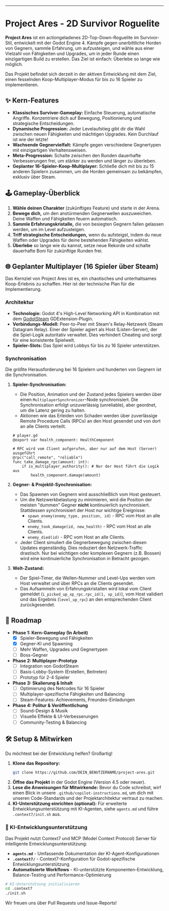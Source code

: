 
-----

# Project Ares - 2D Survivor Roguelite

 **Project Ares** ist ein actiongeladenes 2D-Top-Down-Roguelite im Survivor-Stil, entwickelt mit der Godot Engine 4. Kämpfe gegen unerbittliche Horden von Gegnern, sammle Erfahrung, um aufzusteigen, und wähle aus einer Vielzahl von Fähigkeiten und Upgrades, um in jeder Runde einen einzigartigen Build zu erstellen. Das Ziel ist einfach: Überlebe so lange wie möglich.

Das Projekt befindet sich derzeit in der aktiven Entwicklung mit dem Ziel, einen fesselnden Koop-Multiplayer-Modus für bis zu 16 Spieler zu implementieren.

## ✨ Kern-Features

  * **Klassisches Survivor-Gameplay:** Einfache Steuerung, automatische Angriffe. Konzentriere dich auf Bewegung, Positionierung und strategische Entscheidungen.
  * **Dynamische Progression:** Jeder Levelaufstieg gibt dir die Wahl zwischen neuen Fähigkeiten und mächtigen Upgrades. Kein Durchlauf ist wie der letzte\!
  * **Wachsende Gegnervielfalt:** Kämpfe gegen verschiedene Gegnertypen mit einzigartigen Verhaltensweisen.
  * **Meta-Progression:** Schalte zwischen den Runden dauerhafte Verbesserungen frei, um stärker zu werden und länger zu überleben.
  * **Geplanter 16-Spieler-Koop-Multiplayer:** Schließe dich mit bis zu 15 anderen Spielern zusammen, um die Horden gemeinsam zu bekämpfen, exklusiv über Steam.

## 🕹️ Gameplay-Überblick

1.  **Wähle deinen Charakter** (zukünftiges Feature) und starte in der Arena.
2.  **Bewege dich,** um den anstürmenden Gegnerwellen auszuweichen. Deine Waffen und Fähigkeiten feuern automatisch.
3.  **Sammle Erfahrungskristalle,** die von besiegten Gegnern fallen gelassen werden, um im Level aufzusteigen.
4.  **Triff strategische Entscheidungen,** wenn du aufsteigst, indem du neue Waffen oder Upgrades für deine bestehenden Fähigkeiten wählst.
5.  **Überlebe** so lange wie du kannst, setze neue Rekorde und schalte dauerhafte Boni für zukünftige Runden frei.

## 🌐 Geplanter Multiplayer (16 Spieler über Steam)

Das Kernziel von Project Ares ist es, ein chaotisches und unterhaltsames Koop-Erlebnis zu schaffen. Hier ist der technische Plan für die Implementierung.

### Architektur

  * **Technologie:** Godot 4's High-Level Networking API in Kombination mit dem [GodotSteam](https://godotsteam.com/) GDExtension-Plugin.
  * **Verbindungs-Modell:** Peer-to-Peer mit Steam's Relay-Netzwerk (Steam Datagram Relay). Einer der Spieler agiert als Host (Listen-Server), der die Spiel-Logik autoritativ verwaltet. Dies verhindert Cheating und sorgt für eine konsistente Spielwelt.
  * **Spieler-Slots:** Das Spiel wird Lobbys für bis zu 16 Spieler unterstützen.

### Synchronisation

Die größte Herausforderung bei 16 Spielern und hunderten von Gegnern ist die Synchronisation.

1.  **Spieler-Synchronisation:**

      * Die Position, Animation und der Zustand jedes Spielers werden über einen `MultiplayerSynchronizer`-Node synchronisiert. Die Synchronisation erfolgt unzuverlässig (unreliable), aber geordnet, um die Latenz gering zu halten.
      * Aktionen wie das Erleiden von Schaden werden über zuverlässige Remote Procedure Calls (RPCs) an den Host gesendet und von dort an alle Clients verteilt.

    <!-- end list -->

    ```gdscript
    # player.gd
    @export var health_component: HealthComponent

    # RPC wird vom Client aufgerufen, aber nur auf dem Host (Server) ausgeführt
    @rpc("call_remote", "reliable")
    func take_damage_rpc(amount: int):
        if is_multiplayer_authority(): # Nur der Host führt die Logik aus
            health_component.damage(amount)
    ```

2.  **Gegner- & Projektil-Synchronisation:**

      * Das Spawnen von Gegnern wird ausschließlich vom Host gesteuert.
      * Um die Netzwerkbelastung zu minimieren, wird die Position der meisten "dummen" Gegner **nicht** kontinuierlich synchronisiert. Stattdessen synchronisiert der Host nur wichtige Ereignisse:
          * `spawn_enemy(enemy_type, position, id)` - RPC vom Host an alle Clients.
          * `enemy_took_damage(id, new_health)` - RPC vom Host an alle Clients.
          * `enemy_died(id)` - RPC vom Host an alle Clients.
      * Jeder Client simuliert die Gegnerbewegung zwischen diesen Updates eigenständig. Dies reduziert den Netzwerk-Traffic drastisch. Nur bei wichtigen oder komplexen Gegnern (z.B. Bossen) wird eine kontinuierliche Synchronisation in Betracht gezogen.

3.  **Welt-Zustand:**

      * Der Spiel-Timer, die Wellen-Nummer und Level-Ups werden vom Host verwaltet und über RPCs an die Clients gesendet.
      * Das Aufsammeln von Erfahrungskristallen wird lokal vom Client gemeldet (`i_picked_up_xp_rpc.rpc_id(1, xp_id)`), vom Host validiert und das Ergebnis (`level_up_rpc`) an den entsprechenden Client zurückgesendet.

## 🚀 Roadmap

  * **Phase 1: Kern-Gameplay (In Arbeit)**
      * [x] Spieler-Bewegung und Fähigkeiten
      * [x] Gegner-KI und Spawning
      * [ ] Mehr Waffen, Upgrades und Gegnertypen
      * [ ] Boss-Gegner
  * **Phase 2: Multiplayer-Prototyp**
      * [ ] Integration von GodotSteam
      * [ ] Basis-Lobby-System (Erstellen, Beitreten)
      * [ ] Prototyp für 2-4 Spieler
  * **Phase 3: Skalierung & Inhalt**
      * [ ] Optimierung des Netcodes für 16 Spieler
      * [ ] Multiplayer-spezifische Fähigkeiten und Balancing
      * [ ] Steam-Features: Achievements, Freundes-Einladungen
  * **Phase 4: Politur & Veröffentlichung**
      * [ ] Sound-Design & Musik
      * [ ] Visuelle Effekte & UI-Verbesserungen
      * [ ] Community-Testing & Balancing

## 🛠️ Setup & Mitwirken

Du möchtest bei der Entwicklung helfen? Großartig\!

1.  **Klone das Repository:**
    ```bash
    git clone https://github.com/DEIN_BENUTZERNAME/project-ares.git
    ```
2.  **Öffne das Projekt** in der Godot Engine (Version 4.5 oder neuer).
3.  **Lese die Anweisungen für Mitwirkende:** Bevor du Code schreibst, wirf einen Blick in unsere `.github/copilot-instructions.md`, um dich mit unseren Code-Standards und der Projektarchitektur vertraut zu machen.
4.  **KI-Unterstützung einrichten (optional):** Für erweiterte Entwicklungsunterstützung mit KI-Agenten, siehe `agents.md` und führe `.context7/init.sh` aus.

### 🤖 KI-Entwicklungsunterstützung

Das Projekt nutzt Context7 und MCP (Model Context Protocol) Server für intelligente Entwicklungsunterstützung:

* **`agents.md`** - Umfassende Dokumentation der KI-Agent-Konfigurationen
* **`.context7/`** - Context7-Konfiguration für Godot-spezifische Entwicklungsunterstützung
* **Automatisierte Workflows** - KI-unterstützte Komponenten-Entwicklung, Balance-Testing und Performance-Optimierung

```bash
# KI-Unterstützung initialisieren
cd .context7
./init.sh
```

Wir freuen uns über Pull Requests und Issue-Reports\!
